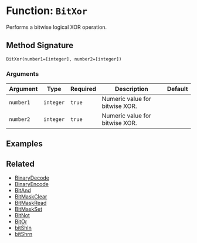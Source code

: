 [comment]: # (Note: This documentation is generated dynamically in the build process.  To modify the contents, change the javadoc on the _invoke method of the BIF class)

# Function: `BitXor`

Performs a bitwise logical XOR operation.

## Method Signature

```
BitXor(number1=[integer], number2=[integer])
```

### Arguments


| Argument | Type | Required | Description | Default |
|----------|------|----------|-------------|---------|
| `number1` | `integer` | `true` | Numeric value for bitwise XOR. |  |
| `number2` | `integer` | `true` | Numeric value for bitwise XOR. |  |

## Examples



## Related

  * [BinaryDecode](./BinaryDecode.md)
  * [BinaryEncode](./BinaryEncode.md)
  * [BitAnd](./BitAnd.md)
  * [BitMaskClear](./BitMaskClear.md)
  * [BitMaskRead](./BitMaskRead.md)
  * [BitMaskSet](./BitMaskSet.md)
  * [BitNot](./BitNot.md)
  * [BitOr](./BitOr.md)
  * [bitShln](./bitShln.md)
  * [bitShrn](./bitShrn.md)
